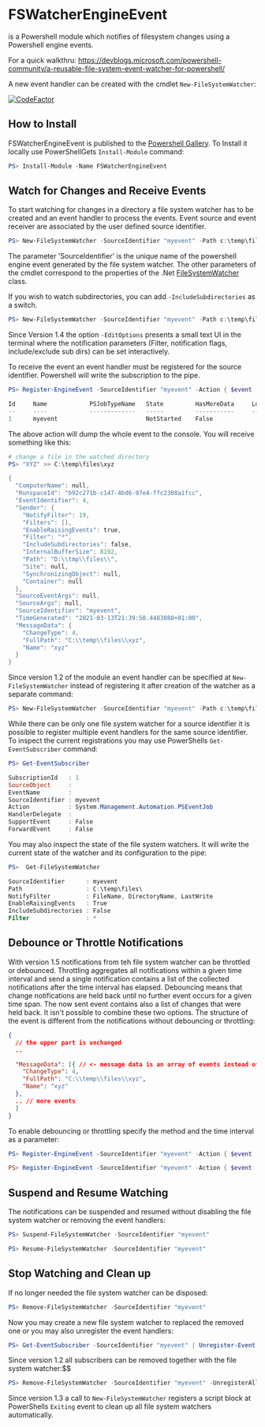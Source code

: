 # FSWatcherEngineEvent

is a Powershell module which notifies of filesystem changes using a Powershell engine events.

For a quick walkthru: https://devblogs.microsoft.com/powershell-community/a-reusable-file-system-event-watcher-for-powershell/

A new event handler can be created with the cmdlet ```New-FileSystemWatcher```:

[![CodeFactor](https://www.codefactor.io/repository/github/wgross/fswatcher-engine-event/badge/main)](https://www.codefactor.io/repository/github/wgross/fswatcher-engine-event/overview/main)

## How to Install

FSWatcherEngineEvent is published to the [Powershell Gallery](https://www.powershellgallery.com/packages/FSWatcherEngineEvent). To Install it locally use PowerShellGets ```Install-Module``` command:

```powershell
PS> Install-Module -Name FSWatcherEngineEvent
```

## Watch for Changes and Receive Events

To start watching for changes in a directory a file system watcher has to be created and an event handler to process the events. Event source and event receiver are associated by the user defined source identifier.

```powershell
PS> New-FileSystemWatcher -SourceIdentifier "myevent" -Path c:\temp\files
```

The parameter 'SourceIdentifier' is the unique name of the powershell engine event generated by the file system watcher. The other parameters of the cmdlet correspond to the properties of the .Net [FileSystemWatcher](https://docs.microsoft.com/en-us/dotnet/api/system.io.filesystemwatcher) class.

If you wish to watch subdirectories, you can add `-IncludeSubdirectories` as a switch.

```powershell
PS> New-FileSystemWatcher -SourceIdentifier "myevent" -Path c:\temp\files -IncludeSubdirectories
```

Since Version 1.4 the option `-EditOptions` presents a small text UI in the terminal where the notification parameters (Filter, notification flags, include/exclude sub dirs) can be set interactively.

To receive the event an event handler must be registered for the source identifier. Powershell will write the subscription to the pipe.

```powershell
PS> Register-EngineEvent -SourceIdentifier "myevent" -Action { $event | ConvertTo-Json | Write-Host }

Id     Name            PSJobTypeName   State         HasMoreData     Location             Command
--     ----            -------------   -----         -----------     --------             -------
1      myevent                         NotStarted    False                                $event|ConvertTo-Json|Wr…
```

The above action will dump the whole event to the console. You will receive something like this:

```powershell
# change a file in the watched directory
PS> "XYZ" >> C:\temp\files\xyz

{
  "ComputerName": null,
  "RunspaceId": "b92c271b-c147-4bd6-97e4-ffc2308a1fcc",
  "EventIdentifier": 4,
  "Sender": {
    "NotifyFilter": 19,
    "Filters": [],
    "EnableRaisingEvents": true,
    "Filter": "*",
    "IncludeSubdirectories": false,
    "InternalBufferSize": 8192,
    "Path": "D:\\tmp\\files\\",
    "Site": null,
    "SynchronizingObject": null,
    "Container": null
  },
  "SourceEventArgs": null,
  "SourceArgs": null,
  "SourceIdentifier": "myevent",
  "TimeGenerated": "2021-03-13T21:39:50.4483088+01:00",
  "MessageData": {
    "ChangeType": 4,
    "FullPath": "C:\\temp\\files\\xyz",
    "Name": "xyz"
  }
}
```

Since version 1.2 of the module an event handler can be specified at `New-FileSystemWatcher` instead of registering it after creation of the watcher as a separate command:

```powershell
PS> New-FileSystemWatcher -SourceIdentifier "myevent" -Path c:\temp\files -Action { $event | ConvertTo-Json | Write-Host }
```

While there can be only one file system watcher for a source identifier it is possible to register multiple event handlers for the same source identifier.
To inspect the current registrations you may use PowerShells ```Get-EventSubscriber``` command:

```powershell
PS> Get-EventSubscriber

SubscriptionId   : 1
SourceObject     : 
EventName        : 
SourceIdentifier : myevent
Action           : System.Management.Automation.PSEventJob
HandlerDelegate  : 
SupportEvent     : False
ForwardEvent     : False
```

You may also inspect the state of the file system watchers. It will write the current state of the watcher and its configuration to the pipe:

```powershell
PS>  Get-FileSystemWatcher

SourceIdentifier      : myevent
Path                  : C:\temp\files\
NotifyFilter          : FileName, DirectoryName, LastWrite
EnableRaisingEvents   : True
IncludeSubdirectories : False
Filter                : *
```

## Debounce or Throttle Notifications

With version 1.5 notifications from teh file system watcher can be throttled or debounced.
Throttling aggregates all notifications within a given time interval and send a single notification contains a list of the collected notifications after the time interval has elapsed.
Debouncing means that change notifications are held back until no further event occurs for a given time span.
The now sent event contains also a list of changes that were held back.
It isn't possible to combine these two options.
The structure of the event is different from the notifications without debouncing or throttling:

```json
{
  // the upper part is unchanged
  ..

  "MessageData": [{ // <- message data is an array of events instead of a single one
    "ChangeType": 4,
    "FullPath": "C:\\temp\\files\\xyz",
    "Name": "xyz"
  },
  .. // more events
  ]
}
```

To enable debouncing or throttling specify the method and the time interval as a parameter:

```powershell
PS> Register-EngineEvent -SourceIdentifier "myevent" -Action { $event | ConvertTo-Json | Write-Host } -DebounceMs 100

PS> Register-EngineEvent -SourceIdentifier "myevent" -Action { $event | ConvertTo-Json | Write-Host } -ThrottleMs 100
```

## Suspend and Resume Watching

The notifications can be suspended and resumed without disabling the file system watcher or removing the event handlers:

```powershell
PS> Suspend-FileSystemWatcher -SourceIdentifier "myevent"

PS> Resume-FileSystemWatcher -SourceIdentifier "myevent"
```

## Stop Watching and Clean up

If no longer needed the file system watcher can be disposed:

```powershell
PS> Remove-FileSystemWatcher -SourceIdentifier "myevent"
```

Now you may create a new file system watcher to replaced the removed one or you may also unregister the event handlers:

```powershell
PS> Get-EventSubscriber -SourceIdentifier "myevent" | Unregister-Event
```

Since version 1.2 all subscribers can be removed together with the file system watcher:$$

```powershell
PS> Remove-FileSystemWatcher -SourceIdentifier "myevent" -UnregisterAll
```

Since version 1.3 a call to `New-FileSystemWatcher` registers a script block at PowerShells `Exiting` event to clean up all file system watchers automatically.
